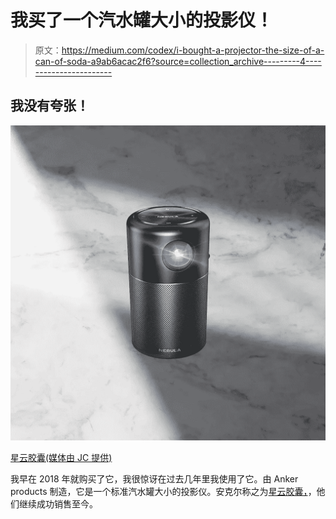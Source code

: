 # 我买了一个汽水罐大小的投影仪！

> 原文：<https://medium.com/codex/i-bought-a-projector-the-size-of-a-can-of-soda-a9ab6acac2f6?source=collection_archive---------4----------------------->

## 我没有夸张！

![](img/69d3414319f3844ae5d0534133bfbcc2.png)

[星云胶囊(媒体由 JC 提供)](https://amzn.to/3tSIge0)

我早在 2018 年就购买了它，我很惊讶在过去几年里我使用了它。由 Anker products 制造，它是一个标准汽水罐大小的投影仪。安克尔称之为[星云胶囊，](https://amzn.to/3tSIge0)，他们继续成功销售至今。